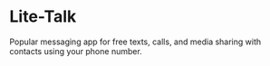 # Lite-Talk
Popular messaging app for free texts, calls, and media sharing with contacts using your phone number.
